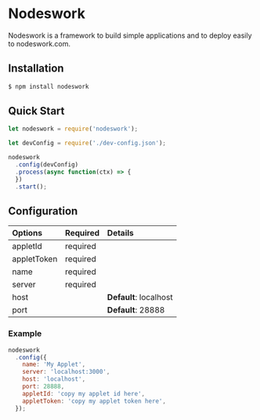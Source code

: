 # Nodeswork

Nodeswork is a framework to build simple applications and to deploy easily to
nodeswork.com.

## Installation

```sh
$ npm install nodeswork
```

## Quick Start

```javascript
let nodeswork = require('nodeswork');

let devConfig = require('./dev-config.json');

nodeswork
  .config(devConfig)
  .process(async function(ctx) => {
  })
  .start();
```

## Configuration

Options     | Required | Details
:-----------|:---------|:----------------------
appletId    | required |
appletToken | required |
name        | required |
server      | required |
host        |          | **Default**: localhost
port        |          | **Default**: 28888

### Example
```javascript
nodeswork
  .config({
    name: 'My Applet',
    server: 'localhost:3000',
    host: 'localhost',
    port: 28888,
    appletId: 'copy my applet id here',
    appletToken: 'copy my applet token here',
  });
```
